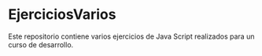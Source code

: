# EjerciciosVarios
Este repositorio contiene varios ejercicios de Java Script realizados para un curso de desarrollo.

